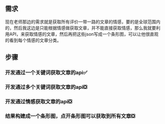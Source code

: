 ## 需求
现在老师那边的需求就是获取所有评价一带一路的文章的情感，要的是全球范围内的，然后我这边是只能根据情感做获取文章，并不能直接获取情感，那么我就要利用API，来获取情感的文章，然后再把这些json写成一个条形图，可以让他很直观的看到每个情感的文章分类。

## 步骤
### 开发通过一个关键词获取文章的api✅

### 开发通过多个关键词获取文章的api❎

### 开发通过情感获取文章的api❎

### 结果构建成一个条形图，点开条形图可以获取到所有文章❎

